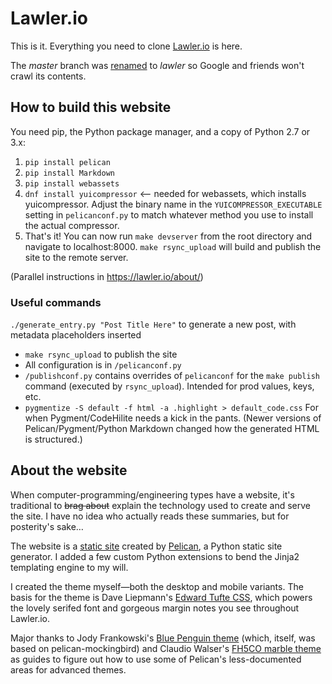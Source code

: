 # Lawler.io

This is it. Everything you need to clone [Lawler.io](https://lawler.io) is here.

The _master_ branch was [renamed](https://stackoverflow.com/questions/53377423/removing-github-profile-repos-from-google-search) to _lawler_ so Google and friends won't crawl its contents.

## How to build this website
You need pip, the Python package manager, and a copy of Python 2.7 or 3.x:

1. `pip install pelican`
2. `pip install Markdown`
3. `pip install webassets`
4. `dnf install yuicompressor` <-- needed for webassets, which installs yuicompressor. Adjust the binary name in the `YUICOMPRESSOR_EXECUTABLE` setting in `pelicanconf.py` to match whatever method you use to install the actual compressor.
5. That's it! You can now run `make devserver` from the root directory and navigate to localhost:8000. `make rsync_upload` will build and publish the site to the remote server.

(Parallel instructions in https://lawler.io/about/)

### Useful commands
`./generate_entry.py "Post Title Here"` to generate a new post, with metadata placeholders inserted
- `make rsync_upload` to publish the site
- All configuration is in `/pelicanconf.py`
- `/publishconf.py` contains overrides of `pelicanconf` for the `make publish` command (executed by `rsync_upload`). Intended for prod values, keys, etc.
- `pygmentize -S default -f html -a .highlight > default_code.css` For when Pygment/CodeHilite needs a kick in the pants. (Newer versions of Pelican/Pygment/Python Markdown changed how the generated HTML is structured.)

## About the website

When computer-programming/engineering types have a website, it's traditional to <del>brag about</del> explain the technology used to create and serve the site. I have no idea who actually reads these summaries, but for posterity's sake&hellip;

The website is a [static site](https://en.wikipedia.org/wiki/Static_web_page) created by [Pelican](https://github.com/getpelican/pelican), a Python static site generator. I added a few custom Python extensions to bend the Jinja2 templating engine to my will.

I created the theme myself&mdash;both the desktop and mobile variants. The basis for the theme is Dave Liepmann's [Edward Tufte CSS](https://edwardtufte.github.io/tufte-css/), which powers the lovely serifed font and gorgeous margin notes you see throughout Lawler.io.

Major thanks to Jody Frankowski's [Blue Penguin theme](https://github.com/jody-frankowski/blue-penguin) (which, itself, was based on pelican-mockingbird) and Claudio Walser's [FH5CO marble theme](https://github.com/claudio-walser/pelican-fh5co-marble-example) as guides to figure out how to use some of Pelican's less-documented areas for advanced themes.
